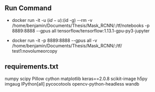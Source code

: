 ## Run Command

- docker run -it -u $(id -u):$(id -g) --rm -v /home/benjamin/Documents/Thesis/Mask_RCNN/:/tf/notebooks -p 8889:8888 --gpus all tensorflow/tensorflow:1.13.1-gpu-py3-jupyter

- docker run -it -p 8889:8888 --gpus all -v /home/benjamin/Documents/Thesis/Mask_RCNN/:/tf/ test1:novolumeorcopy

## requirements.txt

numpy
scipy
Pillow
cython
matplotlib
keras==2.0.8
scikit-image
h5py
imgaug
IPython[all]
pycocotools
opencv-python-headless
wandb